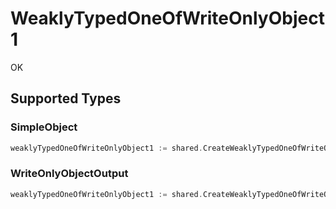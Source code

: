 # WeaklyTypedOneOfWriteOnlyObject1

OK


## Supported Types

### SimpleObject

```go
weaklyTypedOneOfWriteOnlyObject1 := shared.CreateWeaklyTypedOneOfWriteOnlyObject1SimpleObject(shared.SimpleObject{/* values here */})
```

### WriteOnlyObjectOutput

```go
weaklyTypedOneOfWriteOnlyObject1 := shared.CreateWeaklyTypedOneOfWriteOnlyObject1WriteOnlyObjectOutput(shared.WriteOnlyObjectOutput{/* values here */})
```

